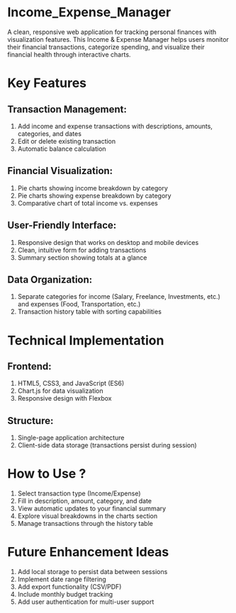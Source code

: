 # Income_Expense_Manager
A clean, responsive web application for tracking personal finances with visualization features. This Income &amp; Expense Manager helps users monitor their financial transactions, categorize spending, and visualize their financial health through interactive charts.

# Key Features
## Transaction Management:
1. Add income and expense transactions with descriptions, amounts, categories, and dates
2. Edit or delete existing transaction
3. Automatic balance calculation

## Financial Visualization:
1. Pie charts showing income breakdown by category
2. Pie charts showing expense breakdown by category
3. Comparative chart of total income vs. expenses

## User-Friendly Interface:
1. Responsive design that works on desktop and mobile devices
2. Clean, intuitive form for adding transactions
3. Summary section showing totals at a glance

## Data Organization:
1. Separate categories for income (Salary, Freelance, Investments, etc.) and expenses (Food, Transportation, etc.)
2. Transaction history table with sorting capabilities

# Technical Implementation
## Frontend:
1. HTML5, CSS3, and JavaScript (ES6)
2. Chart.js for data visualization
3. Responsive design with Flexbox

## Structure:
1. Single-page application architecture
2. Client-side data storage (transactions persist during session)

# How to Use ?
1. Select transaction type (Income/Expense)
2. Fill in description, amount, category, and date
3. View automatic updates to your financial summary
4. Explore visual breakdowns in the charts section
5. Manage transactions through the history table

# Future Enhancement Ideas
1. Add local storage to persist data between sessions
2. Implement date range filtering
3. Add export functionality (CSV/PDF)
4. Include monthly budget tracking
5. Add user authentication for multi-user support

